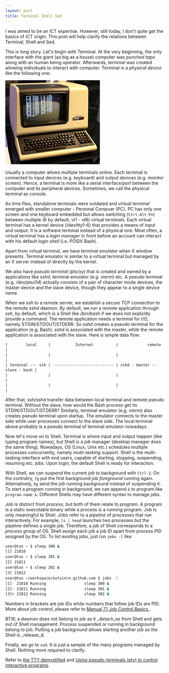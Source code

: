 ```yaml
---
layout: post
title: Terminal Shell Sed
---
```


I was aimed to be an ICT expertise. However, still today, I don't quite get the basics of ICT origin. This post will help clarify the relations between Terminal, Shell and Sed.

This is long story. Let's begin with Terminal. At the very beginning, the only interface with the giant (as big as a house) computer was _punched tape_ along with an human being operator. Afterwards, _terminal_ was created allowing individuals to interact with computer. Terminal is a _physical device_ like the following one:

![vt100](/assets/vt100.jpg)

Usually a computer allows multiple terminals online. Each terminal is connected to input devices (e.g. keyboard) and output devices (e.g. monitor screen). Hence, a terminal is more like a serial interface/port between the computer and its peripheral devices. Sometimes, we call the physical terminal as *console*.

As time flies, standalone terminals were outdated and _virtual terminal_ emerged with smaller computer - Personal Compuer (PC). PC has only one screen and one keyboard embedded but allows switching (`Ctrl-Alt-Fn`) between multiple (6 by default, vt1 - vt6) virtual terminals. Each virtual terminal has a kernel device (/dev/tty1-6) that provides a means of input and output. It is a software terminal instead of a physical one. Most often, a virtual terminal has a _login manager_ in front before an account can interact with his default _login shell_ (i.e. POSIX Bash).

Apart from virtual terminal, we have _terminal emulator_ when X window presents. Terminal emulator is similar to a virtual terminal but managed by an X server instead of directly by the kernel.

We also have *pseudo terminal* (pts/xy) that is created and owned by a applications like *sshd*, terminal emulator (e.g. *xterm*) etc. A pseudo terminal (e.g. */dev/pts/04*) actually consists of a pair of character mode devices, the master device and the slave device, though they appear to a single device name.

When we *ssh* to a remote server, we establish a secure TCP connection to the remote *sshd* daemon. By default, we run a remote application through *ssh*, by default, which is a Shell like */bin/bash* if we does not explicitly provide a command. The remote application needs a terminal for I/O, namely STDIN/STDOUT/STDERR. So *sshd* creates a pseudo terminal for the application (e.g. Bash). *sshd* is associated with the master, while the remote application is associated with the slave. Here is simple data flow:

```
|        local     |           Internet          |             remote            |
|                  |                             |                               |
| terminal --- ssh | --------------------------- | sshd - master -- slave - bash |
|                  |                             |                               |
|                  |                             |                               |
```

After that, ssh/sshd transfer data between local terminal and remote pseudo terminal. Without the slave, how would the Bash process get its STDIN/STDOUT/STDERR? Similarly, terminal emulator (e.g. xterm) also creates pseudo terminal upon startup. The emulator connects to the master side while user processes connect to the slave side. The local terminal above probably is a pseudo terminal of terminal emulator nowadays.

Now let's move on to Shell. Terminal is where input and output happen (like typing program names), but Shell is a _job_ manager (desktop manager does the same thing). Nowadays, OS (Linux, Unix etc.) schedules multiple processes concurrently, namely _mutli-tasking_ support. Shell is the multi-tasking interface with end users, capable of starting, stopping, suspending, resuming etc. jobs. Upon login, the default Shell is ready for interaction.

With Shell, we can _suspend_ the current _job_ to background with `Ctrl-Z`. On the contratry, `fg` put the first background job _foreground_ running again. Alternatively, `bg` send the job running background instead of suspending it. To start a program running in background, we can append `&` to program like `program-name &`. Different Shells may have different syntax to manage jobs.

Job is distinct from _process_, but both of them relate to _program_. A program is a static executable binary while a process is a running program. Job is only meaningful to Shell. Jobs refer to a _pipeline_ of processes that run interactively. For example, `ls | head` launches two processes but the pipeline defines a single job. Therefore, a job of Shell corresponds to a _process group_ of OS. Shell assign each job a job ID apart from process PID assigned by the OS. To list existing jobs, just run `jobs -l` like:

```bash
user@tux ~ $ sleep 300 &
[1] 21810
user@tux ~ $ sleep 301 &
[2] 21811
user@tux ~ $ sleep 302 &
[3] 21812
user@tux ~/workspace/outsinre.github.com $ jobs -l
[1]  21810 Running                 sleep 300 &
[2]- 21811 Running                 sleep 301 &
[3]+ 21812 Running                 sleep 302 &
```

Numbers in brackets are job IDs while numbers that follow job IDs are PID. More about job control, please refer to [Manual 7.1 Job Control Basics ](http://www.faqs.org/docs/bashman/bashref_78.html).

BTW, a _daemon_ does not belong to job as it _detach_es from Shell and gets out of Shell management. Process suspended or running in background belong to job. Putting a job background allows starting another job as the Shell is _release_d.

Finally, we go to `sed`. It is just a sample of the many programs managed by Shell. Nothing more required to clarify.

Refer to [the TTY demystified](http://www.linusakesson.net/programming/tty/index.php) and [Using pseudo-terminals (pty) to control interactive programs](http://www.rkoucha.fr/tech_corner/pty_pdip.html).
